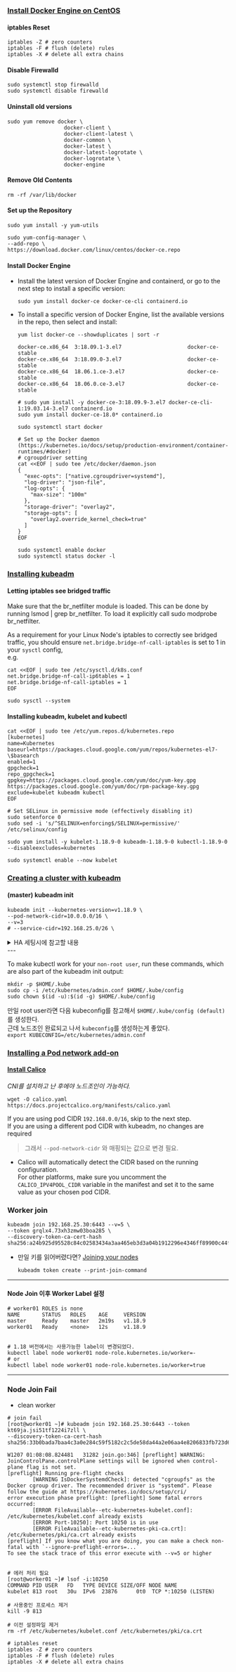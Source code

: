 ### [Install Docker Engine on CentOS](https://docs.docker.com/engine/install/centos/)

#### iptables Reset
```shell
iptables -Z # zero counters
iptables -F # flush (delete) rules
iptables -X # delete all extra chains
```

#### Disable Firewalld
```shell
sudo systemctl stop firewalld
sudo systemctl disable firewalld
```

#### Uninstall old versions
```shell
sudo yum remove docker \
                  docker-client \
                  docker-client-latest \
                  docker-common \
                  docker-latest \
                  docker-latest-logrotate \
                  docker-logrotate \
                  docker-engine
```

#### Remove Old Contents
```shell
rm -rf /var/lib/docker
```

#### Set up the Repository
```shell
sudo yum install -y yum-utils

sudo yum-config-manager \
--add-repo \
https://download.docker.com/linux/centos/docker-ce.repo
```

#### Install Docker Engine
- Install the latest version of Docker Engine and containerd, or go to the next step to install a specific version:
  ```shell
  sudo yum install docker-ce docker-ce-cli containerd.io
  ```

- To install a specific version of Docker Engine, list the available versions in the repo, then select and install:
  ```shell
  yum list docker-ce --showduplicates | sort -r
  
  docker-ce.x86_64  3:18.09.1-3.el7                     docker-ce-stable
  docker-ce.x86_64  3:18.09.0-3.el7                     docker-ce-stable
  docker-ce.x86_64  18.06.1.ce-3.el7                    docker-ce-stable
  docker-ce.x86_64  18.06.0.ce-3.el7                    docker-ce-stable
  ```

  ```shell
  # sudo yum install -y docker-ce-3:18.09.9-3.el7 docker-ce-cli-1:19.03.14-3.el7 containerd.io
  sudo yum install docker-ce-18.0* containerd.io
  
  sudo systemctl start docker
  
  # Set up the Docker daemon (https://kubernetes.io/docs/setup/production-environment/container-runtimes/#docker)
  # cgroupdriver setting
  cat <<EOF | sudo tee /etc/docker/daemon.json
  {
    "exec-opts": ["native.cgroupdriver=systemd"],
    "log-driver": "json-file",
    "log-opts": {
      "max-size": "100m"
    },
    "storage-driver": "overlay2",
    "storage-opts": [
      "overlay2.override_kernel_check=true"
    ]
  }
  EOF
  
  sudo systemctl enable docker
  sudo systemctl status docker -l
  ```



### [Installing kubeadm](https://v1-18.docs.kubernetes.io/docs/setup/production-environment/tools/kubeadm/install-kubeadm/)


#### Letting iptables see bridged traffic
Make sure that the br_netfilter module is loaded. This can be done by running lsmod | grep br_netfilter. To load it explicitly call sudo modprobe br_netfilter.

As a requirement for your Linux Node's iptables to correctly see bridged traffic, you should ensure `net.bridge.bridge-nf-call-iptables` is set to 1 in your `sysctl` config,   
e.g.

```shell
cat <<EOF | sudo tee /etc/sysctl.d/k8s.conf
net.bridge.bridge-nf-call-ip6tables = 1
net.bridge.bridge-nf-call-iptables = 1
EOF

sudo sysctl --system
```


#### Installing kubeadm, kubelet and kubectl
```shell
cat <<EOF | sudo tee /etc/yum.repos.d/kubernetes.repo
[kubernetes]
name=Kubernetes
baseurl=https://packages.cloud.google.com/yum/repos/kubernetes-el7-\$basearch
enabled=1
gpgcheck=1
repo_gpgcheck=1
gpgkey=https://packages.cloud.google.com/yum/doc/yum-key.gpg https://packages.cloud.google.com/yum/doc/rpm-package-key.gpg
exclude=kubelet kubeadm kubectl
EOF

# Set SELinux in permissive mode (effectively disabling it)
sudo setenforce 0
sudo sed -i 's/^SELINUX=enforcing$/SELINUX=permissive/' /etc/selinux/config

sudo yum install -y kubelet-1.18.9-0 kubeadm-1.18.9-0 kubectl-1.18.9-0 --disableexcludes=kubernetes

sudo systemctl enable --now kubelet
```


### [Creating a cluster with kubeadm](https://v1-18.docs.kubernetes.io/docs/setup/production-environment/tools/kubeadm/create-cluster-kubeadm/)

#### (master) kubeadm init
```shell
kubeadm init --kubernetes-version=v1.18.9 \
--pod-network-cidr=10.0.0.0/16 \
--v=3 
# --service-cidr=192.168.25.0/26 \
```   

<details>
  <summary>HA 세팅시에 참고할 내용</summary>
[Customizing control plane configuration with kubeadm](https://v1-18.docs.kubernetes.io/docs/setup/production-environment/tools/kubeadm/control-plane-flags/)

The kubeadm ClusterConfiguration object exposes the field extraArgs that can override the default flags passed to control plane components such as the APIServer, ControllerManager and Scheduler. The components are defined using the following fields:
- apiServer
- controllerManager
- scheduler

The extraArgs field consist of `key: value` pairs. To override a flag for a control plane component:

1. Add the appropriate fields to your configuration.
2. Add the flags to override to the field.
3. Run `kubeadm init` with `--config <YOUR CONFIG YAML>.`


</details>
---


To make kubectl work for your `non-root user`, run these commands, which are also part of the kubeadm init output:
```shell
mkdir -p $HOME/.kube
sudo cp -i /etc/kubernetes/admin.conf $HOME/.kube/config
sudo chown $(id -u):$(id -g) $HOME/.kube/config
```

만일 root user라면 다음 kubeconfig를 참고해서 `$HOME/.kube/config (default)`를 생성한다.   
근데 노드조인 완료되고 나서 `kubeconfig`를 생성하는게 좋았다.   
`export KUBECONFIG=/etc/kubernetes/admin.conf`


### [Installing a Pod network add-on](https://v1-18.docs.kubernetes.io/docs/setup/production-environment/tools/kubeadm/create-cluster-kubeadm/#pod-network)

#### [Install Calico](https://docs.projectcalico.org/getting-started/kubernetes/self-managed-onprem/onpremises#install-calico-with-kubernetes-api-datastore-50-nodes-or-less)
*CNI를 설치하고 난 후에야 노드조인이 가능하다.*

```shell
wget -O calico.yaml https://docs.projectcalico.org/manifests/calico.yaml
```

If you are using pod CIDR `192.168.0.0/16`, skip to the next step.    
If you are using a different pod CIDR with kubeadm, no changes are required 
> 그래서 `--pod-network-cidr` 와 매핑되는 값으로 변경 필요.
- Calico will automatically detect the CIDR based on the running configuration.    
For other platforms, make sure you uncomment the `CALICO_IPV4POOL_CIDR` variable in the manifest and set it to the same value as your chosen pod CIDR.

### Worker join
```shell
kubeadm join 192.168.25.30:6443 --v=5 \
--token grqlx4.73xh3zmw03boa285 \
--discovery-token-ca-cert-hash sha256:a24b925d95528c84c02583434a3aa465eb3d3a04b1912296e4346ff89900c44f
```

- 만일 키를 읽어버렸다면? 
  [Joining your nodes](https://v1-18.docs.kubernetes.io/docs/setup/production-environment/tools/kubeadm/create-cluster-kubeadm/#join-nodes)
  ```shell
  kubeadm token create --print-join-command
  ```


---
#### Node Join 이후 Worker Label 설정
```shell
# worker01 ROLES is none
NAME       STATUS   ROLES    AGE     VERSION
master     Ready    master   2m19s   v1.18.9
worker01   Ready    <none>   12s     v1.18.9


# 1.18 버전에서는 사용가능한 label이 변경되었다.
kubectl label node worker01 node-role.kubernetes.io/worker=-
# or
kubectl label node worker01 node-role.kubernetes.io/worker=true
```

---
### Node Join Fail
- clean worker
```shell
# join fail
[root@worker01 ~]# kubeadm join 192.168.25.30:6443 --token kt69ja.jsi51tf1224i7zll \
--discovery-token-ca-cert-hash sha256:33b0bada7baa4c3a0e284c59f5182c2c5de58da44a2e06aa4e8206833fb723d6

W1207 01:08:08.824481   31282 join.go:346] [preflight] WARNING: JoinControlPane.controlPlane settings will be ignored when control-plane flag is not set.
[preflight] Running pre-flight checks
        [WARNING IsDockerSystemdCheck]: detected "cgroupfs" as the Docker cgroup driver. The recommended driver is "systemd". Please follow the guide at https://kubernetes.io/docs/setup/cri/
error execution phase preflight: [preflight] Some fatal errors occurred:
        [ERROR FileAvailable--etc-kubernetes-kubelet.conf]: /etc/kubernetes/kubelet.conf already exists
        [ERROR Port-10250]: Port 10250 is in use
        [ERROR FileAvailable--etc-kubernetes-pki-ca.crt]: /etc/kubernetes/pki/ca.crt already exists
[preflight] If you know what you are doing, you can make a check non-fatal with `--ignore-preflight-errors=...`
To see the stack trace of this error execute with --v=5 or higher


# 에러 처리 필요
[root@worker01 ~]# lsof -i:10250
COMMAND PID USER   FD   TYPE DEVICE SIZE/OFF NODE NAME
kubelet 813 root   30u  IPv6  23876      0t0  TCP *:10250 (LISTEN)

# 사용중인 프로세스 제거
kill -9 813

# 이전 설정파일 제거
rm -rf /etc/kubernetes/kubelet.conf /etc/kubernetes/pki/ca.crt

# iptables reset
iptables -Z # zero counters
iptables -F # flush (delete) rules
iptables -X # delete all extra chains
```
